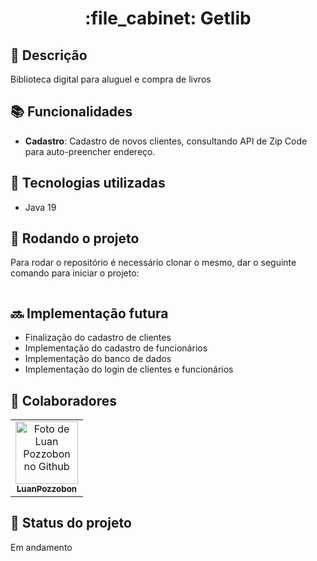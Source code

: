 <h1 align="center">:file_cabinet: Getlib</h1>

## :memo: Descrição
Biblioteca digital para aluguel e compra de livros

## :books: Funcionalidades
* <b>Cadastro</b>: Cadastro de novos clientes, consultando API de Zip Code para auto-preencher endereço.

## :wrench: Tecnologias utilizadas
* Java 19

## :rocket: Rodando o projeto
Para rodar o repositório é necessário clonar o mesmo, dar o seguinte comando para iniciar o projeto:
```
```

## :soon: Implementação futura
* Finalização do cadastro de clientes
* Implementação do cadastro de funcionários
* Implementação do banco de dados
* Implementação do login de clientes e funcionários

## :handshake: Colaboradores
<table>
    <tr>
        <td align="center">
            <a href="https://github.com/luanpozzobon">
                <img src="https://avatars.githubusercontent.com/u/108753073?v=4" width="100px;" alt="Foto de Luan Pozzobon no Github"/><br>
                <sub>
                    <b>LuanPozzobon</b>
                </sub>
            </a>
        </td>
    </tr>
</table>

## :dart: Status do projeto
Em andamento